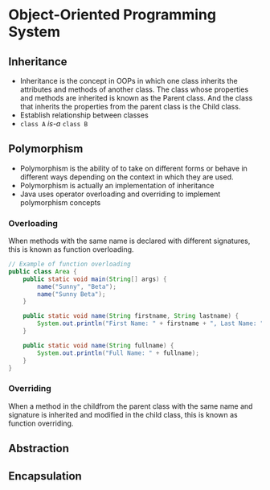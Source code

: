 # Object-Oriented Programming System


## Inheritance

- Inheritance is the concept in OOPs in which one class inherits the attributes and methods of another class. The class whose properties and methods are inherited is known as the Parent class. And the class that inherits the properties from the parent class is the Child class.
- Establish relationship between classes
- `class A` *is-a* `class B`

## Polymorphism

- Polymorphism is the ability of to take on different forms or behave in different ways depending on the context in which they are used.
- Polymorphism is actually an implementation of inheritance
- Java uses operator overloading and overriding to implement polymorphism concepts

### Overloading

When methods with the same name is declared with different signatures, this is known as function overloading.

``` java
// Example of function overloading
public class Area {
    public static void main(String[] args) {
        name("Sunny", "Beta");
        name("Sunny Beta");
    }

    public static void name(String firstname, String lastname) {
        System.out.println("First Name: " + firstname + ", Last Name: " + lastname);
    }

    public static void name(String fullname) {
        System.out.println("Full Name: " + fullname);
    }
}
```

### Overriding

When a method in the childfrom the parent class with the same name and signature is inherited and modified in the child class, this is known as function overriding.


## Abstraction


## Encapsulation

